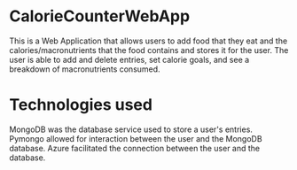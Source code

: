 # CalorieCounterWebApp
This is a Web Application that allows users to add food that they eat and the calories/macronutrients that the food contains and stores it for the user. The user is able to add and delete entries, set calorie goals, and see a breakdown of macronutrients consumed.

# Technologies used
MongoDB was the database service used to store a user's entries. Pymongo allowed for interaction between the user and the MongoDB database. Azure facilitated the connection between the user and the database.
